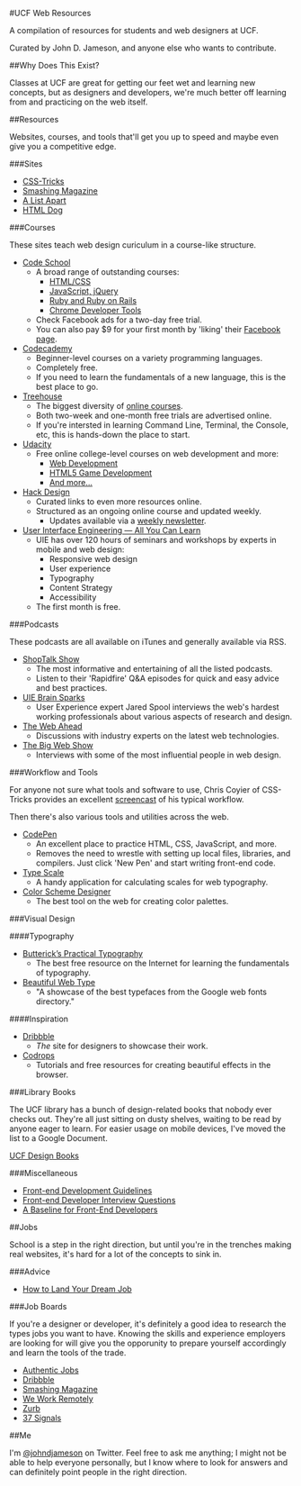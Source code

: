 #UCF Web Resources

A compilation of resources for students and web designers at UCF.

Curated by John D. Jameson, and anyone else who wants to contribute.


##Why Does This Exist?

Classes at UCF are great for getting our feet wet and learning new concepts, but as designers and developers, we're much better off learning from and practicing on the web itself.


##Resources

Websites, courses, and tools that'll get you up to speed and maybe even give you a competitive edge.

###Sites

* [CSS-Tricks](http://css-tricks.com/)
* [Smashing Magazine](http://www.smashingmagazine.com/)
* [A List Apart](http://alistapart.com)
* [HTML Dog](http://htmldog.com)

###Courses

These sites teach web design curiculum in a course-like structure.

* [Code School](https://www.codeschool.com/courses)
	- A broad range of outstanding courses:
		- [HTML/CSS](https://www.codeschool.com/paths/html-css)
		- [JavaScript, jQuery](https://www.codeschool.com/paths/javascript)
		- [Ruby and Ruby on Rails](https://www.codeschool.com/paths/ruby)
		- [Chrome Developer Tools](https://www.codeschool.com/courses/discover-devtools)
	- Check Facebook ads for a two-day free trial.
	- You can also pay $9 for your first month by 'liking' their [Facebook page](https://www.facebook.com/CodeSchool/app_130240593792771).
* [Codecademy](http://www.codecademy.com/learn)
	- Beginner-level courses on a variety programming languages.
	- Completely free.
	- If you need to learn the fundamentals of a new language, this is the best place to go.
* [Treehouse](http://teamtreehouse.com/tracks)
	- The biggest diversity of [online courses](http://teamtreehouse.com/library).
	- Both two-week and one-month free trials are advertised online.
	- If you're intersted in learning Command Line, Terminal, the Console, etc, this is hands-down the place to start.
* [Udacity](https://www.udacity.com/courses)
	- Free online college-level courses on web development and more:
		- [Web Development](https://www.udacity.com/course/cs253)
		- [HTML5 Game Development](https://www.udacity.com/course/cs255)
		- [And more...](https://www.udacity.com/courses)
* [Hack Design](http://hackdesign.org/lessons)
	- Curated links to even more resources online.
	- Structured as an ongoing online course and updated weekly.
		- Updates available via a [weekly newsletter](http://hackdesign.org/).
* [User Interface Engineering — All You Can Learn](http://aycl.uie.com)
	- UIE has over 120 hours of seminars and workshops by experts in mobile and web design:
		- Responsive web design
		- User experience
		- Typography
		- Content Strategy
		- Accessibility
	- The first month is free.

###Podcasts

These podcasts are all available on iTunes and generally available via RSS.

* [ShopTalk Show](http://shoptalkshow.com/)
	- The most informative and entertaining of all the listed podcasts.
	- Listen to their 'Rapidfire' Q&A episodes for quick and easy advice and best practices.
* [UIE Brain Sparks](http://www.uie.com/brainsparks/topics/podcasts/)
	- User Experience expert Jared Spool interviews the web's hardest working professionals about various aspects of research and design.
* [The Web Ahead](http://5by5.tv/webahead)
	- Discussions with industry experts on the latest web technologies.
* [The Big Web Show](http://www.muleradio.net/thebigwebshow/)
	- Interviews with some of the most influential people in web design.

###Workflow and Tools

For anyone not sure what tools and software to use, Chris Coyier of CSS-Tricks provides an excellent [screencast](http://css-tricks.com/video-screencasts/124-a-modern-web-designers-workflow/) of his typical workflow.

Then there's also various tools and utilities across the web.

* [CodePen](http://codepen.io/)
	- An excellent place to practice HTML, CSS, JavaScript, and more.
	- Removes the need to wrestle with setting up local files, libraries, and compilers. Just click 'New Pen' and start writing front-end code.
* [Type Scale](http://type-scale.com)
	- A handy application for calculating scales for web typography.
* [Color Scheme Designer](http://colorschemedesigner.com/)
	- The best tool on the web for creating color palettes.

###Visual Design

####Typography
* [Butterick’s Practical Typography](http://practicaltypography.com)
	- The best free resource on the Internet for learning the fundamentals of typography.
* [Beautiful Web Type](http://hellohappy.org/beautiful-web-type/)
	- "A showcase of the best typefaces from the Google web fonts directory."

####Inspiration

* [Dribbble](http://dribbble.com/)
	- *The* site for designers to showcase their work.
* [Codrops](http://tympanus.net/codrops/)
	- Tutorials and free resources for creating beautiful effects in the browser.

###Library Books

The UCF library has a bunch of design-related books that nobody ever checks out. They're all just sitting on dusty shelves, waiting to be read by anyone eager to learn. For easier usage on mobile devices, I've moved the list to a Google Document.

[UCF Design Books](https://docs.google.com/spreadsheet/ccc?key=0Ah7StM8mvePkdHVkZXlpNmZGemlnSUJHeWhyWmhHUEE&usp=sharing#gid=0)

###Miscellaneous

* [Front-end Development Guidelines](http://taitems.github.io/Front-End-Development-Guidelines/)
* [Front-end Developer Interview Questions](https://github.com/darcyclarke/Front-end-Developer-Interview-Questions)
* [A Baseline for Front-End Developers](http://rmurphey.com/blog/2012/04/12/a-baseline-for-front-end-developers/)


##Jobs

School is a step in the right direction, but until you're in the trenches making real websites, it's hard for a lot of the concepts to sink in.

###Advice

* [How to Land Your Dream Job](http://blog.codeschool.com/post/64777766667/how-to-land-your-dream-job)

###Job Boards

If you're a designer or developer, it's definitely a good idea to research the types jobs you want to have. Knowing the skills and experience employers are looking for will give you the opporunity to prepare yourself accordingly and learn the tools of the trade.

* [Authentic Jobs](http://www.authenticjobs.com)
* [Dribbble](http://dribbble.com/jobs)
* [Smashing Magazine](http://jobs.smashingmagazine.com)
* [We Work Remotely](https://weworkremotely.com)
* [Zurb](http://zurb.com/jobs)
* [37 Signals](http://jobs.37signals.com)


##Me

I'm [@johndjameson](https://twitter.com/johndjameson) on Twitter. Feel free to ask me anything; I might not be able to help everyone personally, but I know where to look for answers and can definitely point people in the right direction.



<!--

http://htmldog.com
http://prework.flatironschool.com

-->